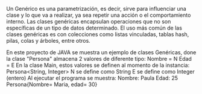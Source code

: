Un Genérico es una parametrización, es decir, sirve para
influenciar una clase y lo que va a realizar, ya sea repetir 
una acción o el comportamiento interno.
Las clases genéricas encapsulan operaciones que no son específicas de un tipo de datos determinado. 
El uso más común de las clases genéricas es con colecciones como listas vinculadas, tablas hash, pilas, colas y árboles, entre otros.

En este proyecto de JAVA se muestra un ejemplo de clases Genéricas,
done la clase "Persona" almacena 2 valores de diferente tipo: 
Nombre = N
Edad = E
En la clase Main, estos valores se definen al momento de la instancia:
Persona<String, Integer> 
N se define como String
E se define como Integer (entero)
Al ejecutar el programa se muestra:
Nombre: Paula
Edad: 25
Persona{Nombre= Maria, edad= 30}


